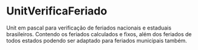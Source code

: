 # UnitVerificaFeriado

Unit em pascal para verificação de feriados nacionais e estaduais brasileiros.
Contendo os feriados calculados e fixos, além dos feriados de todos estados podendo ser adaptado para feriados municipais também.

